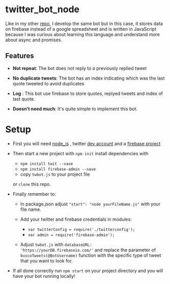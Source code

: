 # twitter_bot_node
Like in my other [repo](https://github.com/juantubello/twitter_bot), I develop the same bot but in this case, it stores data on firebase
instead of a google spreadsheet and is written in JavaScript because I was curious about learning this language and understand more about async and promises.

## Features

- **Not repeat**: The bot does not reply to a previously replied tweet

- **No duplicate tweets**: The bot has an index indicating which was the last quote tweeted to avoid duplicates

- **Log** : This bot use firebase to store quotes, replyed tweets and index of last quote.

- **Doesn't need much**: It's quite simple to implement this bot.

# Setup

- First you will need [node_js](https://nodejs.org/es/) , twitter [dev account](https://developer.twitter.com/en/apply-for-access) and a [firebase project](https://firebase.google.com/?hl=es)
- Then start a new project with ```npm init``` install dependencies with
   - ```npm install twit --save``` 
   - ```npm install firebase-admin --save``` 
   - copy ```twbot.js``` to your project file
   
  or ```clone``` this repo.
  
- Finally remember to:
  - In package.json adjust ```"start": "node yourFileName.js"``` with your file name.
  
  - Add your twitter and firebase credentials in modules:
    - ```var twitterConfig = require('./twitterconfig');``` 
    - ```var admin = require('firebase-admin');```
    
  - Adjust ```twbot.js``` with ```databaseURL: 'https://yourDB.firebaseio.com/'``` and replace the parameter of 
    ```buscoTweets(@BotUsername)``` function with the specific type of tweet that you want to look for.
    
    
- If all done correctly run ```npm start``` on your project directory and you will have your bot running locally! 

    
   
